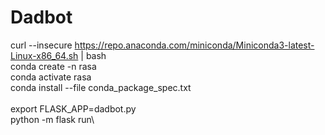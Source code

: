 # Dadbot

curl --insecure https://repo.anaconda.com/miniconda/Miniconda3-latest-Linux-x86_64.sh | bash\
conda create -n rasa\
conda activate rasa\
conda install --file conda_package_spec.txt\
\
export FLASK_APP=dadbot.py\
python -m flask run\
